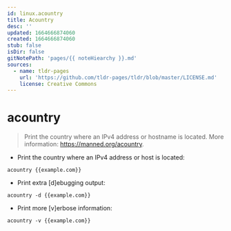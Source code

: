 ```yaml
---
id: linux.acountry
title: Acountry
desc: ''
updated: 1664666874060
created: 1664666874060
stub: false
isDir: false
gitNotePath: 'pages/{{ noteHiearchy }}.md'
sources:
  - name: tldr-pages
    url: 'https://github.com/tldr-pages/tldr/blob/master/LICENSE.md'
    license: Creative Commons
---
```

# acountry

> Print the country where an IPv4 address or hostname is located.
> More information: <https://manned.org/acountry>.

- Print the country where an IPv4 address or host is located:

`acountry {{example.com}}`

- Print extra [d]ebugging output:

`acountry -d {{example.com}}`

- Print more [v]erbose information:

`acountry -v {{example.com}}`

